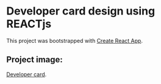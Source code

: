 # Developer card design using REACTjs

This project was bootstrapped with [Create React App](https://github.com/facebook/create-react-app).

## Project image:

[Developer card](./imgs/7.jpg).
